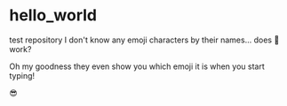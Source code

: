 # hello_world
test repository
I don't know any emoji characters by their names... does :whale: work?

Oh my goodness they even show you which emoji it is when you start typing!

:sunglasses:
